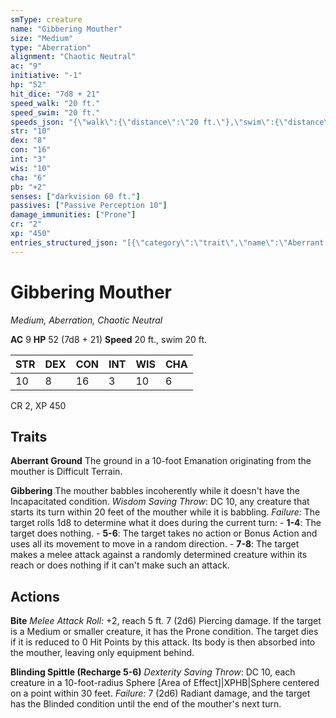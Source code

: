 ```yaml
---
smType: creature
name: "Gibbering Mouther"
size: "Medium"
type: "Aberration"
alignment: "Chaotic Neutral"
ac: "9"
initiative: "-1"
hp: "52"
hit_dice: "7d8 + 21"
speed_walk: "20 ft."
speed_swim: "20 ft."
speeds_json: "{\"walk\":{\"distance\":\"20 ft.\"},\"swim\":{\"distance\":\"20 ft.\"}}"
str: "10"
dex: "8"
con: "16"
int: "3"
wis: "10"
cha: "6"
pb: "+2"
senses: ["darkvision 60 ft."]
passives: ["Passive Perception 10"]
damage_immunities: ["Prone"]
cr: "2"
xp: "450"
entries_structured_json: "[{\"category\":\"trait\",\"name\":\"Aberrant Ground\",\"text\":\"The ground in a 10-foot Emanation originating from the mouther is Difficult Terrain.\"},{\"category\":\"trait\",\"name\":\"Gibbering\",\"text\":\"The mouther babbles incoherently while it doesn't have the Incapacitated condition. *Wisdom Saving Throw*: DC 10, any creature that starts its turn within 20 feet of the mouther while it is babbling. *Failure:*  The target rolls 1d8 to determine what it does during the current turn: - **1-4**: The target does nothing. - **5-6**: The target takes no action or Bonus Action and uses all its movement to move in a random direction. - **7-8**: The target makes a melee attack against a randomly determined creature within its reach or does nothing if it can't make such an attack.\",\"save_ability\":\"WIS\",\"save_dc\":10},{\"category\":\"action\",\"name\":\"Bite\",\"text\":\"*Melee Attack Roll:* +2, reach 5 ft. 7 (2d6) Piercing damage. If the target is a Medium or smaller creature, it has the Prone condition. The target dies if it is reduced to 0 Hit Points by this attack. Its body is then absorbed into the mouther, leaving only equipment behind.\",\"kind\":\"Melee Attack Roll\",\"to_hit\":\"+2\",\"range\":\"5 ft\",\"damage\":\"7 (2d6) Piercing\"},{\"category\":\"action\",\"name\":\"Blinding Spittle\",\"recharge\":\"Recharge 5-6\",\"text\":\"*Dexterity Saving Throw*: DC 10, each creature in a 10-foot-radius Sphere [Area of Effect]|XPHB|Sphere centered on a point within 30 feet. *Failure:*  7 (2d6) Radiant damage, and the target has the Blinded condition until the end of the mouther's next turn.\",\"target\":\"each creature in a 10-foot-radius Sphere [Area of Effect]|XPHB|Sphere centered on a point within 30 feet\",\"damage\":\"7 (2d6) Radiant\",\"save_ability\":\"DEX\",\"save_dc\":10}]"
---
```


# Gibbering Mouther
*Medium, Aberration, Chaotic Neutral*

**AC** 9
**HP** 52 (7d8 + 21)
**Speed** 20 ft., swim 20 ft.

| STR | DEX | CON | INT | WIS | CHA |
| --- | --- | --- | --- | --- | --- |
| 10 | 8 | 16 | 3 | 10 | 6 |

CR 2, XP 450

## Traits

**Aberrant Ground**
The ground in a 10-foot Emanation originating from the mouther is Difficult Terrain.

**Gibbering**
The mouther babbles incoherently while it doesn't have the Incapacitated condition. *Wisdom Saving Throw*: DC 10, any creature that starts its turn within 20 feet of the mouther while it is babbling. *Failure:*  The target rolls 1d8 to determine what it does during the current turn: - **1-4**: The target does nothing. - **5-6**: The target takes no action or Bonus Action and uses all its movement to move in a random direction. - **7-8**: The target makes a melee attack against a randomly determined creature within its reach or does nothing if it can't make such an attack.

## Actions

**Bite**
*Melee Attack Roll:* +2, reach 5 ft. 7 (2d6) Piercing damage. If the target is a Medium or smaller creature, it has the Prone condition. The target dies if it is reduced to 0 Hit Points by this attack. Its body is then absorbed into the mouther, leaving only equipment behind.

**Blinding Spittle (Recharge 5-6)**
*Dexterity Saving Throw*: DC 10, each creature in a 10-foot-radius Sphere [Area of Effect]|XPHB|Sphere centered on a point within 30 feet. *Failure:*  7 (2d6) Radiant damage, and the target has the Blinded condition until the end of the mouther's next turn.
